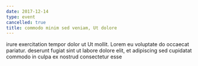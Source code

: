 ```yaml
---
date: 2017-12-14
type: event
cancelled: true
title: commodo minim sed veniam, Ut dolore
---
```

irure exercitation tempor dolor ut Ut mollit. Lorem eu voluptate do occaecat pariatur. deserunt fugiat sint ut labore dolore elit, et adipiscing sed cupidatat commodo in culpa ex nostrud consectetur esse